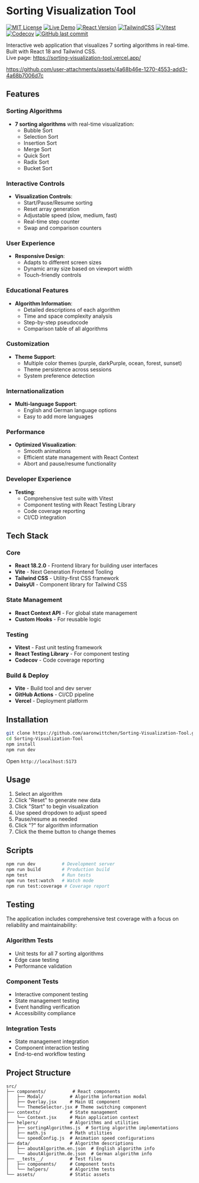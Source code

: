 # Sorting Visualization Tool

[![MIT License](https://img.shields.io/github/license/aaronwittchen/Sorting-Visualization-Tool)](https://github.com/aaronwittchen/Sorting-Visualization-Tool/blob/main/LICENSE)
[![Live Demo](https://img.shields.io/badge/demo-online-green?logo=vercel)](https://sorting-visualization-tool.vercel.app/)
[![React Version](https://img.shields.io/badge/React-18.2.0-61DAFB?logo=react)](https://react.dev)
[![TailwindCSS](https://img.shields.io/badge/TailwindCSS-3.x-38B2AC?logo=tailwindcss)](https://tailwindcss.com)
[![Vitest](https://github.com/aaronwittchen/Sorting-Visualization-Tool/actions/workflows/test.yml/badge.svg)](https://github.com/aaronwittchen/Sorting-Visualization-Tool/actions)
[![Codecov](https://codecov.io/gh/aaronwittchen/Sorting-Visualization-Tool/branch/main/graph/badge.svg)](https://codecov.io/gh/aaronwittchen/Sorting-Visualization-Tool)
[![GitHub last commit](https://img.shields.io/github/last-commit/aaronwittchen/Sorting-Visualization-Tool)](https://github.com/aaronwittchen/Sorting-Visualization-Tool/commits)

Interactive web application that visualizes 7 sorting algorithms in real-time. Built with React 18 and Tailwind CSS.  
Live page: https://sorting-visualization-tool.vercel.app/

https://github.com/user-attachments/assets/4a68b46e-1270-4553-add3-4a68b7006d7c

## Features

### Sorting Algorithms
- **7 sorting algorithms** with real-time visualization:
  - Bubble Sort
  - Selection Sort
  - Insertion Sort
  - Merge Sort
  - Quick Sort
  - Radix Sort
  - Bucket Sort

### Interactive Controls
- **Visualization Controls**:
  - Start/Pause/Resume sorting
  - Reset array generation
  - Adjustable speed (slow, medium, fast)
  - Real-time step counter
  - Swap and comparison counters

### User Experience
- **Responsive Design**:
  - Adapts to different screen sizes
  - Dynamic array size based on viewport width
  - Touch-friendly controls

### Educational Features
- **Algorithm Information**:
  - Detailed descriptions of each algorithm
  - Time and space complexity analysis
  - Step-by-step pseudocode
  - Comparison table of all algorithms

### Customization
- **Theme Support**:
  - Multiple color themes (purple, darkPurple, ocean, forest, sunset)
  - Theme persistence across sessions
  - System preference detection

### Internationalization
- **Multi-language Support**:
  - English and German language options
  - Easy to add more languages

### Performance
- **Optimized Visualization**:
  - Smooth animations
  - Efficient state management with React Context
  - Abort and pause/resume functionality

### Developer Experience
- **Testing**:
  - Comprehensive test suite with Vitest
  - Component testing with React Testing Library
  - Code coverage reporting
  - CI/CD integration

## Tech Stack

### Core
- **React 18.2.0** - Frontend library for building user interfaces
- **Vite** - Next Generation Frontend Tooling
- **Tailwind CSS** - Utility-first CSS framework
- **DaisyUI** - Component library for Tailwind CSS

### State Management
- **React Context API** - For global state management
- **Custom Hooks** - For reusable logic

### Testing
- **Vitest** - Fast unit testing framework
- **React Testing Library** - For component testing
- **Codecov** - Code coverage reporting

### Build & Deploy
- **Vite** - Build tool and dev server
- **GitHub Actions** - CI/CD pipeline
- **Vercel** - Deployment platform

## Installation

```bash
git clone https://github.com/aaronwittchen/Sorting-Visualization-Tool.git
cd Sorting-Visualization-Tool
npm install
npm run dev
```

Open `http://localhost:5173`

## Usage

1. Select an algorithm
2. Click "Reset" to generate new data
3. Click "Start" to begin visualization
4. Use speed dropdown to adjust speed
5. Pause/resume as needed
6. Click "?" for algorithm information
7. Click the theme button to change themes

## Scripts

```bash
npm run dev          # Development server
npm run build        # Production build
npm test             # Run tests
npm run test:watch   # Watch mode
npm run test:coverage # Coverage report
```

## Testing

The application includes comprehensive test coverage with a focus on reliability and maintainability:

### Algorithm Tests
- Unit tests for all 7 sorting algorithms
- Edge case testing
- Performance validation

### Component Tests
- Interactive component testing
- State management testing
- Event handling verification
- Accessibility compliance

### Integration Tests
- State management integration
- Component interaction testing
- End-to-end workflow testing

## Project Structure

```
src/
├── components/          # React components
│   ├── Modal/          # Algorithm information modal
│   ├── Overlay.jsx     # Main UI component
│   └── ThemeSelector.jsx # Theme switching component
├── contexts/           # State management
│   └── Context.jsx     # Main application context
├── helpers/            # Algorithms and utilities
│   ├── sortingAlgorithms.js  # Sorting algorithm implementations
│   ├── math.js         # Math utilities
│   └── speedConfig.js  # Animation speed configurations
├── data/               # Algorithm descriptions
│   ├── aboutAlgorithm.en.json  # English algorithm info
│   └── aboutAlgorithm.de.json  # German algorithm info
├── __tests__/          # Test files
│   ├── components/     # Component tests
│   └── helpers/        # Algorithm tests
└── assets/             # Static assets
```
